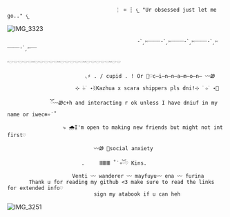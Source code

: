                                        ⋮ ⌗ ┆ 𐔌 "Ur obsessed just let me go.." 𐔌
![IMG_3323](https://github.com/user-attachments/assets/6268c32a-838d-4925-bd4e-61ef2f1c8972)

                                   
                                   
                                   
                                   
                                   
                                   
                                          
                                                       
                                              -ˋˏ✄┈┈┈┈-ˋˏ✄┈┈┈┈-ˋˏ✄┈┈┈┈-ˋˏ✄┈┈┈┈-ˋˏ✄┈┈
                                               𓎢𓎠𓎟𓎠𓎡𓎢𓎠𓎟𓎠𓎡𓎢𓎠𓎟𓎠𓎡𓎢𓎠𓎟𓎠𓎡𓎢𓎠
																							        
                             ◟♯ . / cupid . ! Or 🌊♡c̶i̶n̶n̶a̶m̶o̶n̶ 〰︎Ꮺ
												
                          ⊹ ࣪⊹ ࣪ ˖ᛝKazhua x scara shippers pls dni!⊹ ࣪ ⊹ ࣪ ˖🤍
																				 
				  ོ〰︎Ꮺc+h and interacting r ok unless I have dniuf in my name or iwec❄️∘˙˚
							 
                      ⤷ 🌧I'm open to making new friends but might not int first♡ 
																	
                                〰︎Ꮺ 🪽social anxiety 

					        .     𝄃𝄃𝄂𝄂𝄀𝄁𝄃𝄂𝄂𝄃 ˚˙∘ོ♡ Kins.   
					     Venti 〰︎ wanderer 〰︎ mayfuyu〰︎ ena 〰︎ furina
	       Thank u for reading my github <3 make sure to read the links for extended info♡
								sign my atabook if u can heh	      
![IMG_3251](https://github.com/user-attachments/assets/2127fa59-2686-49b0-bb49-cd32ab96162b)




               
 
                                                                      


                               
                               
